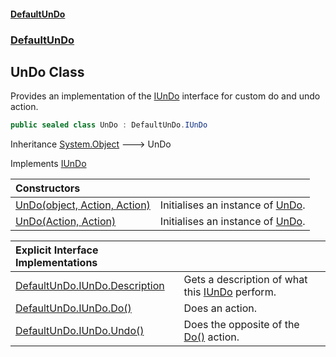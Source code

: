 #### [DefaultUnDo](../../index.md 'index')
### [DefaultUnDo](../../index.md#DefaultUnDo 'DefaultUnDo')

## UnDo Class

Provides an implementation of the [IUnDo](../IUnDo/index.md 'DefaultUnDo\.IUnDo') interface for custom do and undo action\.

```csharp
public sealed class UnDo : DefaultUnDo.IUnDo
```

Inheritance [System\.Object](https://docs.microsoft.com/en-us/dotnet/api/System.Object 'System\.Object') &#129106; UnDo

Implements [IUnDo](../IUnDo/index.md 'DefaultUnDo\.IUnDo')

| Constructors | |
| :--- | :--- |
| [UnDo\(object, Action, Action\)](UnDo.md#DefaultUnDo.UnDo.UnDo(object,System.Action,System.Action) 'DefaultUnDo\.UnDo\.UnDo\(object, System\.Action, System\.Action\)') | Initialises an instance of [UnDo](index.md 'DefaultUnDo\.UnDo')\. |
| [UnDo\(Action, Action\)](UnDo.md#DefaultUnDo.UnDo.UnDo(System.Action,System.Action) 'DefaultUnDo\.UnDo\.UnDo\(System\.Action, System\.Action\)') | Initialises an instance of [UnDo](index.md 'DefaultUnDo\.UnDo')\. |

| Explicit Interface Implementations | |
| :--- | :--- |
| [DefaultUnDo\.IUnDo\.Description](DefaultUnDo.IUnDo.Description.md 'DefaultUnDo\.UnDo\.DefaultUnDo\.IUnDo\.Description') | Gets a description of what this [IUnDo](../IUnDo/index.md 'DefaultUnDo\.IUnDo') perform\. |
| [DefaultUnDo\.IUnDo\.Do\(\)](DefaultUnDo.IUnDo.Do().md 'DefaultUnDo\.UnDo\.DefaultUnDo\.IUnDo\.Do\(\)') | Does an action\. |
| [DefaultUnDo\.IUnDo\.Undo\(\)](DefaultUnDo.IUnDo.Undo().md 'DefaultUnDo\.UnDo\.DefaultUnDo\.IUnDo\.Undo\(\)') | Does the opposite of the [Do\(\)](../IUnDo/Do().md 'DefaultUnDo\.IUnDo\.Do\(\)') action\. |
